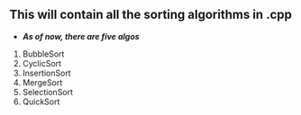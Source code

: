 ## This will contain all the sorting algorithms in .cpp 

- ***As of now, there are five algos***

1. BubbleSort
2. CyclicSort
3. InsertionSort
4. MergeSort
5. SelectionSort
6. QuickSort


